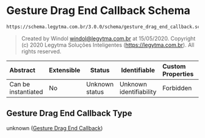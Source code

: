 # Gesture Drag End Callback Schema

```txt
https://schema.legytma.com.br/3.0.0/schema/gesture_drag_end_callback.schema.json
```




> Created by Windol [windol@legytma.com.br](mailto:windol@legytma.com.br) at 15/05/2020.
> Copyright (c) 2020 Legytma Soluções Inteligentes (<https://legytma.com.br>). All rights reserved.
>

| Abstract            | Extensible | Status         | Identifiable            | Custom Properties | Additional Properties | Access Restrictions | Defined In                                                                                                      |
| :------------------ | ---------- | -------------- | ----------------------- | :---------------- | --------------------- | ------------------- | --------------------------------------------------------------------------------------------------------------- |
| Can be instantiated | No         | Unknown status | Unknown identifiability | Forbidden         | Allowed               | none                | [gesture_drag_end_callback.schema.json](../schema/gesture_drag_end_callback.schema.json) |

## Gesture Drag End Callback Type

unknown ([Gesture Drag End Callback](gesture_drag_end_callback.md))
